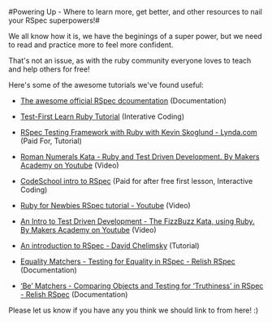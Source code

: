 #Powering Up - Where to learn more, get better, and other resources to nail your RSpec superpowers!#

We all know how it is, we have the beginings of a super power, but we need to read and practice more to feel more confident.

That's not an issue, as with the ruby community everyone loves to teach and help others for free!

Here's some of the awesome tutorials we've found useful:


- [The awesome official RSpec dcoumentation](http://rspec.info/documentation/) (Documentation)

- [Test-First Learn Ruby Tutorial](http://testfirst.org/learn_ruby) (Interative Coding)

- [RSpec Testing Framework with Ruby with Kevin Skoglund - Lynda.com](http://www.lynda.com/Ruby-tutorials/RSpec-Testing-Framework-Ruby/183884-2.html) (Paid For, Tutorial)

- [Roman Numerals Kata - Ruby and Test Driven Development. By Makers Academy on Youtube](https://www.youtube.com/watch?v=b0A6OKHtez4) (Video)

- [CodeSchool intro to RSpec](http://rspec.codeschool.com/levels/1) (Paid for after free first lesson, Interactive Coding)

- [Ruby for Newbies RSpec tutorial - Youtube](https://www.youtube.com/watch?v=JhR9Ib1Ylb8&feature=relmfu) (Video)

- [An Intro to Test Driven Development - The FizzBuzz Kata, using Ruby. By Makers Academy on Youtube](https://www.youtube.com/watch?v=CHTep2zQVAc) (Video)

- [An introduction to RSpec - David Chelimsky](http://blog.davidchelimsky.net/blog/2007/05/14/an-introduction-to-rspec-part-i/) (Tutorial)

- [Equality Matchers - Testing for Equality in RSpec - Relish RSpec](https://www.relishapp.com/rspec/rspec-expectations/v/3-2/docs/built-in-matchers/equality-matchers) (Documentation)

- [‘Be’ Matchers - Comparing Objects and Testing for ‘Truthiness’ in RSpec - Relish RSpec](https://www.relishapp.com/rspec/rspec-expectations/v/3-2/docs/built-in-matchers/be-matchers) (Documentation)

Please let us know if you have any you think we should link to from here! :)
